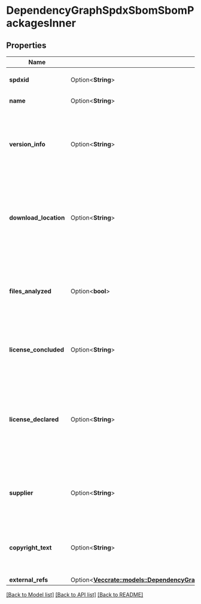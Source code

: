 # DependencyGraphSpdxSbomSbomPackagesInner

## Properties

Name | Type | Description | Notes
------------ | ------------- | ------------- | -------------
**spdxid** | Option<**String**> | A unique SPDX identifier for the package. | [optional]
**name** | Option<**String**> | The name of the package. | [optional]
**version_info** | Option<**String**> | The version of the package. If the package does not have an exact version specified, a version range is given. | [optional]
**download_location** | Option<**String**> | The location where the package can be downloaded, or NOASSERTION if this has not been determined. | [optional]
**files_analyzed** | Option<**bool**> | Whether the package's file content has been subjected to analysis during the creation of the SPDX document. | [optional]
**license_concluded** | Option<**String**> | The license of the package as determined while creating the SPDX document. | [optional]
**license_declared** | Option<**String**> | The license of the package as declared by its author, or NOASSERTION if this information was not available when the SPDX document was created. | [optional]
**supplier** | Option<**String**> | The distribution source of this package, or NOASSERTION if this was not determined. | [optional]
**copyright_text** | Option<**String**> | The copyright holders of the package, and any dates present with those notices, if available. | [optional]
**external_refs** | Option<[**Vec<crate::models::DependencyGraphSpdxSbomSbomPackagesInnerExternalRefsInner>**](dependency_graph_spdx_sbom_sbom_packages_inner_externalRefs_inner.md)> |  | [optional]

[[Back to Model list]](../README.md#documentation-for-models) [[Back to API list]](../README.md#documentation-for-api-endpoints) [[Back to README]](../README.md)


